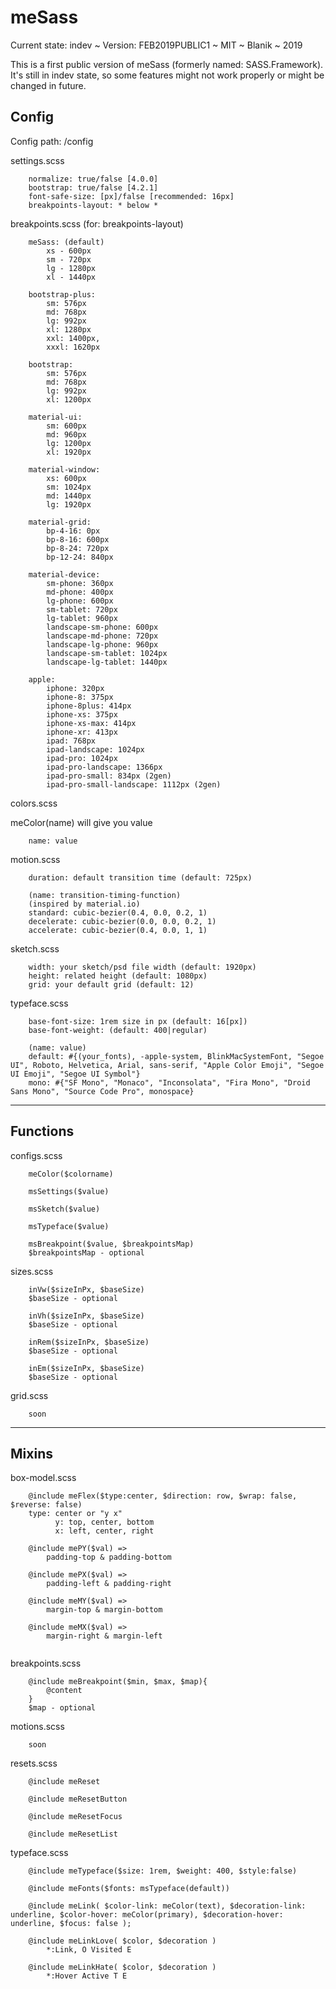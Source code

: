 # meSass
Current state: indev ~ Version: FEB2019PUBLIC1 ~ MIT ~ Blanik ~ 2019

This is a first public version of meSass (formerly named: SASS.Framework). It's still in indev state, so some features might not work properly or might be changed in future.


## Config
Config path: /config

settings.scss
```
    normalize: true/false [4.0.0]
    bootstrap: true/false [4.2.1]
    font-safe-size: [px]/false [recommended: 16px]
    breakpoints-layout: * below *
```

breakpoints.scss (for: breakpoints-layout)
```
    meSass: (default)
        xs - 600px
        sm - 720px
        lg - 1280px
        xl - 1440px

    bootstrap-plus:
        sm: 576px
        md: 768px
        lg: 992px
        xl: 1280px
        xxl: 1400px,
        xxxl: 1620px

    bootstrap:
        sm: 576px
        md: 768px
        lg: 992px
        xl: 1200px

    material-ui:
        sm: 600px
        md: 960px
        lg: 1200px
        xl: 1920px

    material-window: 
        xs: 600px
        sm: 1024px
        md: 1440px
        lg: 1920px

    material-grid:
        bp-4-16: 0px
        bp-8-16: 600px
        bp-8-24: 720px
        bp-12-24: 840px

    material-device:
        sm-phone: 360px
        md-phone: 400px
        lg-phone: 600px
        sm-tablet: 720px
        lg-tablet: 960px
        landscape-sm-phone: 600px
        landscape-md-phone: 720px
        landscape-lg-phone: 960px
        landscape-sm-tablet: 1024px
        landscape-lg-tablet: 1440px

    apple:
        iphone: 320px
        iphone-8: 375px
        iphone-8plus: 414px
        iphone-xs: 375px
        iphone-xs-max: 414px
        iphone-xr: 413px
        ipad: 768px
        ipad-landscape: 1024px
        ipad-pro: 1024px
        ipad-pro-landscape: 1366px
        ipad-pro-small: 834px (2gen)
        ipad-pro-small-landscape: 1112px (2gen)
```

colors.scss

meColor(name) will give you value
```
    name: value
```

motion.scss
```
    duration: default transition time (default: 725px)

    (name: transition-timing-function)
    (inspired by material.io)
    standard: cubic-bezier(0.4, 0.0, 0.2, 1)
    decelerate: cubic-bezier(0.0, 0.0, 0.2, 1)
    accelerate: cubic-bezier(0.4, 0.0, 1, 1)
```

sketch.scss
```
    width: your sketch/psd file width (default: 1920px)
    height: related height (default: 1080px)
    grid: your default grid (default: 12)
```

typeface.scss
```
    base-font-size: 1rem size in px (default: 16[px])
    base-font-weight: (default: 400|regular)

    (name: value)
    default: #{(your_fonts), -apple-system, BlinkMacSystemFont, "Segoe UI", Roboto, Helvetica, Arial, sans-serif, "Apple Color Emoji", "Segoe UI Emoji", "Segoe UI Symbol"}
    mono: #{"SF Mono", "Monaco", "Inconsolata", "Fira Mono", "Droid Sans Mono", "Source Code Pro", monospace}

```
---

## Functions
configs.scss
```
    meColor($colorname)

    msSettings($value)

    msSketch($value)

    msTypeface($value)

    msBreakpoint($value, $breakpointsMap)
    $breakpointsMap - optional
```

sizes.scss
```
    inVw($sizeInPx, $baseSize)
    $baseSize - optional

    inVh($sizeInPx, $baseSize)
    $baseSize - optional

    inRem($sizeInPx, $baseSize)
    $baseSize - optional

    inEm($sizeInPx, $baseSize)
    $baseSize - optional
```

grid.scss
```
    soon
```
---

## Mixins
box-model.scss
```
    @include meFlex($type:center, $direction: row, $wrap: false, $reverse: false)
    type: center or "y x"
          y: top, center, bottom
          x: left, center, right

    @include mePY($val) => 
        padding-top & padding-bottom

    @include mePX($val) =>
        padding-left & padding-right

    @include meMY($val) =>
        margin-top & margin-bottom

    @include meMX($val) =>
        margin-right & margin-left
    
```

breakpoints.scss
```
    @include meBreakpoint($min, $max, $map){
        @content
    }
    $map - optional
```

motions.scss
```
    soon
```

resets.scss
```
    @include meReset

    @include meResetButton

    @include meResetFocus

    @include meResetList

```

typeface.scss
```
    @include meTypeface($size: 1rem, $weight: 400, $style:false)

    @include meFonts($fonts: msTypeface(default))

    @include meLink( $color-link: meColor(text), $decoration-link: underline, $color-hover: meColor(primary), $decoration-hover: underline, $focus: false );

    @include meLinkLove( $color, $decoration )
        *:Link, O Visited E 

    @include meLinkHate( $color, $decoration )
        *:Hover Active T E
```